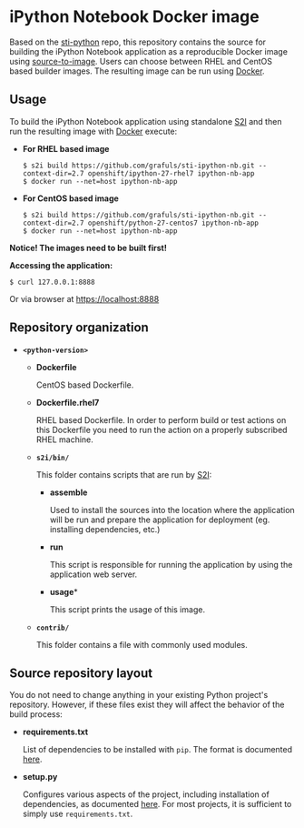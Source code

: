 iPython Notebook Docker image
===================

Based on the [sti-python](https://github.com/openshift/sti-python) repo,
this repository contains the source for building the iPython 
Notebook application as a reproducible Docker image using
[source-to-image](https://github.com/openshift/source-to-image).
Users can choose between RHEL and CentOS based builder images.
The resulting image can be run using [Docker](http://docker.io).


Usage
---------------------
To build the iPython Notebook application using standalone 
[S2I](https://github.com/openshift/source-to-image) and then run the
resulting image with [Docker](http://docker.io) execute:

*  **For RHEL based image**
    ```
    $ s2i build https://github.com/grafuls/sti-ipython-nb.git --context-dir=2.7 openshift/ipython-27-rhel7 ipython-nb-app
    $ docker run --net=host ipython-nb-app
    ```

*  **For CentOS based image**
    ```
    $ s2i build https://github.com/grafuls/sti-ipython-nb.git --context-dir=2.7 openshift/python-27-centos7 ipython-nb-app
    $ docker run --net=host ipython-nb-app
    ```

**Notice! The images need to be built first!**

**Accessing the application:**
```
$ curl 127.0.0.1:8888
```
Or via browser at [https://localhost:8888](https://localhost:8888)


Repository organization
------------------------
* **`<python-version>`**

    * **Dockerfile**

        CentOS based Dockerfile.

    * **Dockerfile.rhel7**

        RHEL based Dockerfile. In order to perform build or test actions on this
        Dockerfile you need to run the action on a properly subscribed RHEL machine.

    * **`s2i/bin/`**

        This folder contains scripts that are run by [S2I](https://github.com/openshift/source-to-image):

        *   **assemble**

            Used to install the sources into the location where the application
            will be run and prepare the application for deployment (eg. installing
            dependencies, etc.)

        *   **run**

            This script is responsible for running the application by using the
            application web server.

        *   **usage***

            This script prints the usage of this image.

    * **`contrib/`**

        This folder contains a file with commonly used modules.



Source repository layout
------------------------

You do not need to change anything in your existing Python project's repository.
However, if these files exist they will affect the behavior of the build process:

* **requirements.txt**

  List of dependencies to be installed with `pip`. The format is documented
  [here](https://pip.pypa.io/en/latest/user_guide.html#requirements-files).


* **setup.py**

  Configures various aspects of the project, including installation of
  dependencies, as documented
  [here](https://packaging.python.org/en/latest/distributing.html#setup-py).
  For most projects, it is sufficient to simply use `requirements.txt`.
